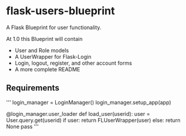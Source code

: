 flask-users-blueprint
=====================

A Flask Blueprint for user functionality.  
  
  

At 1.0 this Blueprint will contain  
- User and Role models
- A UserWrapper for Flask-Login
- Login, logout, register, and other account forms  
- A more complete README



Requirements
------------------
'''
login_manager = LoginManager()
login_manager.setup_app(app)

@login_manager.user_loader
def load_user(userid):
	user = User.query.get(userid)
	if user:
    	return FLUserWrapper(user)
    else:
   		return None
    pass
'''
